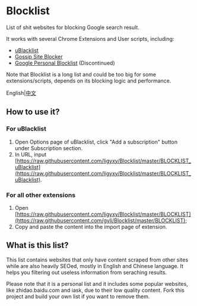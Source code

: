 # Blocklist
List of shit websites for blocking Google search result.

It works with several Chrome Extensions and User scripts, including:

* [uBlacklist](https://chrome.google.com/webstore/detail/ublacklist/pncfbmialoiaghdehhbnbhkkgmjanfhe)
* [Gossip Site Blocker](https://chrome.google.com/webstore/detail/gossip-site-blocker/mjojhcmecfehllhcjcbhkkpohadogplk)
* [Google Personal Blocklist](https://chrome.google.com/webstore/detail/personal-blocklist-by-goo/nolijncfnkgaikbjbdaogikpmpbdcdef) (Discontinued)

Note that Blocklist is a long list and could be too big for some extensions/scripts, depends on its blocking logic and performance.

English|[中文](README.zh-cn.md)

## How to use it?

### For uBlacklist
1. Open Options page of uBlacklist, click "Add a subscription" button under Subscription section.
2. In URL, input [https://raw.githubusercontent.com/ligyxy/Blocklist/master/BLOCKLIST_uBlacklist](https://raw.githubusercontent.com/ligyxy/Blocklist/master/BLOCKLIST_uBlacklist).

### For all other extensions
1. Open [https://raw.githubusercontent.com/ligyxy/Blocklist/master/BLOCKLIST](https://raw.githubusercontent.com/gyli/Blocklist/master/BLOCKLIST);
2. Copy and paste the content into the import page of extension.

## What is this list?
This list contains websites that only have content scraped from other sites while are also heavily SEOed, mostly in English and Chinese language. It helps you filtering out useless information from seraching results.

Please note that it is a personal list and it includes some popular websites, like zhidao.baidu.com and iask, due to their low quality content. Fork this project and build your own list if you want to remove them.
